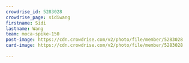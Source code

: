 ```yaml
---
crowdrise_id: 5283028
crowdrise_page: sidiwang
firstname: Sidi
lastname: Wang
team: moca-spike-150
post-image: https://cdn.crowdrise.com/v2/photo/file/member/5283028
card-image: https://cdn.crowdrise.com/v2/photo/file/member/5283028

---
```


